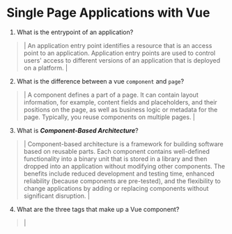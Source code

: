 # Single Page Applications with Vue
01. What is the entrypoint of an application?

  > | An application entry point identifies a resource that is an access point to an application. Application entry points are used to control users' access to different versions of an application that is deployed on a platform. |

02. What is the difference between a vue `component` and `page`?

  > | A component defines a part of a page. It can contain layout information, for example, content fields and placeholders, and their positions on the page, as well as business logic or metadata for the page. Typically, you reuse components on multiple pages. |

03. What is ***Component-Based Architecture***?

  > | Component-based architecture is a framework for building software based on reusable parts. Each component contains well-defined functionality into a binary unit that is stored in a library and then dropped into an application without modifying other components. The benefits include reduced development and testing time, enhanced reliability (because components are pre-tested), and the flexibility to change applications by adding or replacing components without significant disruption. |

04. What are the three tags that make up a Vue component?

> | <script> < template > <style> |

05. What are ***lifecycle hooks***? What are lifecycle hooks used for?

  > | Your application can use lifecycle hook methods to tap into key events in the lifecycle of a component or directive to initialize new instances, initiate change detection when needed, respond to updates during change detection, and clean up before deletion of instances.  |

06. Which component in Vue does the vue-router use to mount pages onto?

  > | The RouterView component tells Vue Router where to render the current route component. That's the component that corresponds to the current URL path. It doesn't have to be in App.vue, you can put it anywhere to adapt it to your layout, but it does need to be included somewhere, otherwise Vue Router won't render anything. |

07. What is the difference between the `AppState` and the state object within a component?

  > | ANSWER HERE |

08. What is the responsibility of `Services` in our Vue projects?

  > | Services are focused pieces of reusable and testable code that you can use across your application. Thinking of any logic in your application as a collection of services can help you structure everything in a more maintainable way. The service should handle most of the logic, leaving controllers to do as little heavy lifting as possible( In Vue scenario: Let Vue handle synchronization between DOM and javascript, rest can be done in service). |

09. What are ***props*** and how are they used? Provide an example

  > | Props is a keyword that stands for Properties. Props are how we pass variables and other information around between different components. This is similar to how in Javascript we can pass variables into functions as arguments. |
	> | -----------------------------------------------
	> | <template>
	> |	<Camera 
	> |		name="Sony A7RIV" 
	> |		img="../sony-a7riv.jpg" 
	> |	/>
	> | </template> |
	> | -----------------------------------------------
	> | <template>
	> | 	<div class="camera">
	> | 		<h2 class="camera__name"></h2>
	> | 		<img class="camera__image" src="img" />
	> | 	</div>
	> | </template> |
	> | -----------------------------------------------
	> | <template>
	> | 	<Camera
	> | 		v-bind:name="cameraName"
	> | 		v-bind:img="cameraImage"
	> | 	/>
	> | </template>
	> | ----------------------------------------------- OR
	> | <template>
	> | 	<Camera
	> |		:name="cameraName"
	> |		:img="cameraImage || '../no-camera-found.jpg'"
	> | 	/>
	> | </template>
	> | -----------------------------------------------
	> | export default {
	> | 	name: 'Camera',
	> | 	props: {
	> | 		name: {
	> | 			type: String,
	> | 		},
	> |		img: {
	> | 			type: String,
	> |		}
	> |	}
	> | }



10. What is the Vue method used to create watchable objects such as `state` or `AppState`?

  > | With Composition API, we can use the watch function to trigger a callback whenever a piece of reactive state changes. There are multiple types of watchers as well. These include deep watchers, eager watchers, and once watchers. It is common for the watcher callback to use exactly the same reactive state as the source in which you would use watchEffect(). WatchEffect() allows us to track the callback's reactive dependencies automatically. |
